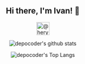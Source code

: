 <h2 
  align="center"
  >Hi there, I'm Ivan! 👋
</h2>
<p 
  align="center">
    <a
      align="center" 
      href="https://t.me/heryfrank" 
      target="_blank">
          <img 
            alt="@heryfrank | Telegram" 
            width="35px" 
            src="https://osx.telegram.org/updates/site/logo.png" />
    </a>
</p>

<p align="center">
  <img 
       alt="depocoder's github stats" 
       src="https://github-readme-stats.vercel.app/api?username=depocoder&show_icons=true&title_color=628FDB&text_color=37B6A7&icon_color=BE91F2&bg_color=0D1117&hide_border=true" />
</p>
<p align="center">
  <img 
       alt="depocoder's Top Langs" 
       src="https://github-readme-stats.vercel.app/api/top-langs/?username=depocoder&show_icons=true&title_color=628FDB&text_color=37B6A7&icon_color=BE91F2&bg_color=0D1117&hide_border=true&layout=compact&langs_count=10" />
</p>
